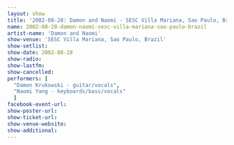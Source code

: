 ```yaml
---
layout: show
title: '2002-08-28: Damon and Naomi - SESC Villa Mariana, Sao Paulo, Brazil'
name: 2002-08-28-damon-naomi-sesc-villa-mariana-sao-paulo-brazil
artist-name: 'Damon and Naomi'
show-venue: 'SESC Villa Mariana, Sao Paulo, Brazil'
show-setlist: 
show-date: 2002-08-28
show-radio: 
show-lastfm: 
show-cancelled: 
performers: [
  "Damon Krukowski - guitar/vocals",
  "Naomi Yang - keyboards/bass/vocals"
  ]
facebook-event-url: 
show-poster-url: 
show-ticket-url: 
show-venue-website: 
show-additional: 
---
```



